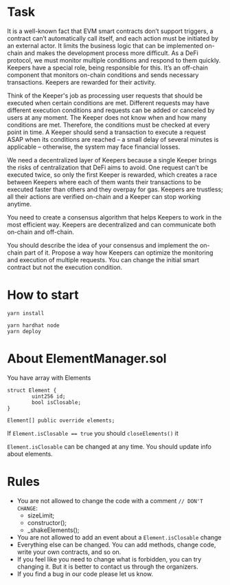 # Task

It is a well-known fact that EVM smart contracts don’t support triggers, a contract can’t automatically call itself, and each action must be initiated by an external actor. It limits the business logic that can be implemented on-chain and makes the development process more difficult. As a DeFi protocol, we must monitor multiple conditions and respond to them quickly. Keepers have a special role, being responsible for this. It’s an off-chain component that monitors on-chain conditions and sends necessary transactions. Keepers are rewarded for their activity.

Think of the Keeper's job as processing user requests that should be executed when certain conditions are met. Different requests may have different execution conditions and requests can be added or canceled by users at any moment. The Keeper does not know when and how many conditions are met. Therefore, the conditions must be checked at every point in time. A Keeper should send a transaction to execute a request ASAP when its conditions are reached – a small delay of several minutes is applicable – otherwise, the system may face financial losses.

 We need a decentralized layer of Keepers because a single Keeper brings the risks of centralization that DeFi aims to avoid. One request can’t be executed twice, so only the first Keeper is rewarded, which creates a race between Keepers where each of them wants their transactions to be executed faster than others and they overpay for gas. Keepers are trustless; all their actions are verified on-chain and a Keeper can stop working anytime.

You need to create a consensus algorithm that helps Keepers to work in the most efficient way. Keepers are decentralized and can communicate both on-chain and off-chain.

You should describe the idea of your consensus and implement the on-chain part of it. 
Propose a way how Keepers can optimize the monitoring and execution of multiple requests.
You can change the initial smart contract but not the execution condition.


# How to start
```
yarn install

yarn hardhat node
yarn deploy
```

# About ElementManager.sol
You have array with Elements
```
struct Element {
        uint256 id;
        bool isClosable;
}

Element[] public override elements;
```

If `Element.isClosable == true` you should `closeElements()` it

`Element.isClosable` can be changed at any time. You should update info about elements.

# Rules
- You are not allowed to change the code with a comment `// DON'T CHANGE`:
  - sizeLimit;
  - constructor();
  - _shakeElements();
- You are not allowed to add an event about a `Element.isClosable` change
- Everything else can be changed. You can add methods, change code, write your own contracts, and so on.
- If you feel like you need to change what is forbidden, you can try changing it. But it is better to contact us through the organizers.
- If you find a bug in our code please let us know.
